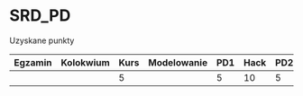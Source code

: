 # SRD_PD
Uzyskane punkty

|Egzamin   |Kolokwium   |Kurs   |Modelowanie   |PD1   |Hack   |PD2   |PD3   |PD_LAB   |   |   |   |SUMA   | ZDAJE  |
|---|---|---|---|---|---|---|---|---|---|---|---|---|---|
|   |   | 5 |   | 5 |10 | 5 |10 | 5 |   |   |   | 40|/50|
